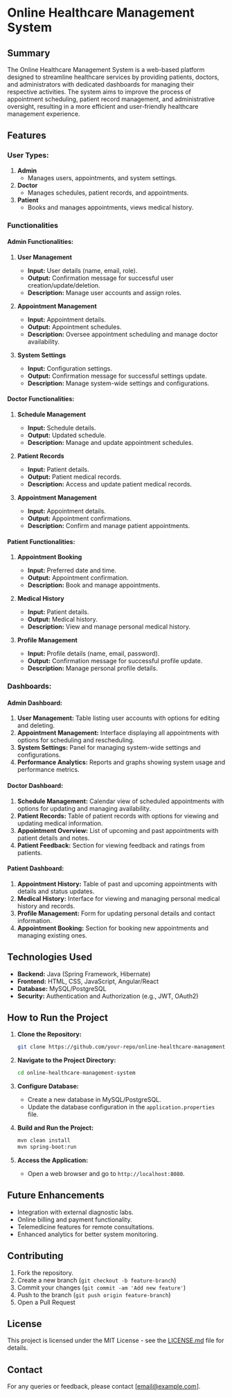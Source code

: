 # Online Healthcare Management System

## Summary
The Online Healthcare Management System is a web-based platform designed to streamline healthcare services by providing patients, doctors, and administrators with dedicated dashboards for managing their respective activities. The system aims to improve the process of appointment scheduling, patient record management, and administrative oversight, resulting in a more efficient and user-friendly healthcare management experience.

## Features
### User Types:
1. **Admin**
   - Manages users, appointments, and system settings.
2. **Doctor**
   - Manages schedules, patient records, and appointments.
3. **Patient**
   - Books and manages appointments, views medical history.

### Functionalities
#### Admin Functionalities:
1. **User Management**
   - **Input:** User details (name, email, role).
   - **Output:** Confirmation message for successful user creation/update/deletion.
   - **Description:** Manage user accounts and assign roles.
  
2. **Appointment Management**
   - **Input:** Appointment details.
   - **Output:** Appointment schedules.
   - **Description:** Oversee appointment scheduling and manage doctor availability.

3. **System Settings**
   - **Input:** Configuration settings.
   - **Output:** Confirmation message for successful settings update.
   - **Description:** Manage system-wide settings and configurations.

#### Doctor Functionalities:
1. **Schedule Management**
   - **Input:** Schedule details.
   - **Output:** Updated schedule.
   - **Description:** Manage and update appointment schedules.

2. **Patient Records**
   - **Input:** Patient details.
   - **Output:** Patient medical records.
   - **Description:** Access and update patient medical records.

3. **Appointment Management**
   - **Input:** Appointment details.
   - **Output:** Appointment confirmations.
   - **Description:** Confirm and manage patient appointments.

#### Patient Functionalities:
1. **Appointment Booking**
   - **Input:** Preferred date and time.
   - **Output:** Appointment confirmation.
   - **Description:** Book and manage appointments.

2. **Medical History**
   - **Input:** Patient details.
   - **Output:** Medical history.
   - **Description:** View and manage personal medical history.

3. **Profile Management**
   - **Input:** Profile details (name, email, password).
   - **Output:** Confirmation message for successful profile update.
   - **Description:** Manage personal profile details.

### Dashboards:
#### Admin Dashboard:
1. **User Management:** Table listing user accounts with options for editing and deleting.
2. **Appointment Management:** Interface displaying all appointments with options for scheduling and rescheduling.
3. **System Settings:** Panel for managing system-wide settings and configurations.
4. **Performance Analytics:** Reports and graphs showing system usage and performance metrics.

#### Doctor Dashboard:
1. **Schedule Management:** Calendar view of scheduled appointments with options for updating and managing availability.
2. **Patient Records:** Table of patient records with options for viewing and updating medical information.
3. **Appointment Overview:** List of upcoming and past appointments with patient details and notes.
4. **Patient Feedback:** Section for viewing feedback and ratings from patients.

#### Patient Dashboard:
1. **Appointment History:** Table of past and upcoming appointments with details and status updates.
2. **Medical History:** Interface for viewing and managing personal medical history and records.
3. **Profile Management:** Form for updating personal details and contact information.
4. **Appointment Booking:** Section for booking new appointments and managing existing ones.

## Technologies Used
- **Backend:** Java (Spring Framework, Hibernate)
- **Frontend:** HTML, CSS, JavaScript, Angular/React
- **Database:** MySQL/PostgreSQL
- **Security:** Authentication and Authorization (e.g., JWT, OAuth2)

## How to Run the Project
1. **Clone the Repository:**
    ```bash
    git clone https://github.com/your-repo/online-healthcare-management-system.git
    ```
2. **Navigate to the Project Directory:**
    ```bash
    cd online-healthcare-management-system
    ```
3. **Configure Database:**
    - Create a new database in MySQL/PostgreSQL.
    - Update the database configuration in the `application.properties` file.

4. **Build and Run the Project:**
    ```bash
    mvn clean install
    mvn spring-boot:run
    ```
5. **Access the Application:**
    - Open a web browser and go to `http://localhost:8080`.

## Future Enhancements
- Integration with external diagnostic labs.
- Online billing and payment functionality.
- Telemedicine features for remote consultations.
- Enhanced analytics for better system monitoring.

## Contributing
1. Fork the repository.
2. Create a new branch (`git checkout -b feature-branch`)
3. Commit your changes (`git commit -am 'Add new feature'`)
4. Push to the branch (`git push origin feature-branch`)
5. Open a Pull Request

## License
This project is licensed under the MIT License - see the [LICENSE.md](LICENSE.md) file for details.

## Contact
For any queries or feedback, please contact [email@example.com].
